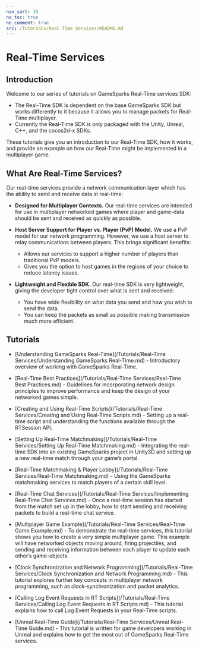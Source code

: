 ```yaml
---
nav_sort: 10
no_toc: true
no_comment: true
src: /Tutorials/Real-Time Services/README.md
---
```


# Real-Time Services

## Introduction

Welcome to our series of tutorials on GameSparks Real-Time services SDK:
* The Real-Time SDK is dependent on the base GameSparks SDK but works differently to it because it allows you to manage packets for Real-Time multiplayer.
* Currently the Real-Time SDK is only packaged with the Unity, Unreal, C++, and the cocos2d-x SDKs.  

These tutorials give you an introduction to our Real-Time SDK, how it works, and provide an example on how our Real-Time might be implemented in a multiplayer game.


## What Are Real-Time Services?

Our real-time services provide a network communication layer which has the ability to send and receive data in real-time:

* **Designed for Multiplayer Contexts.** Our real-time services are intended for use in multiplayer networked games where player and game-data should be sent and received as quickly as possible.

* **Host Server Support for Player vs. Player (PvP) Model.** We use a PvP model for our network programming. However, we use a host server to relay communications between players. This brings significant benefits:
  * Allows our services to support a higher number of players than traditional PvP models.
  * Gives you the option to host games in the regions of your choice to reduce latency issues.

* **Lightweight and Flexible SDK.** Our real-time SDK is very lightweight, giving the developer tight control over what is sent and received:
  * You have wide flexibility on what data you send and how you wish to send the data.
  * You can keep the packets as small as possible making transmission much more efficient.

## Tutorials

* [Understanding GameSparks Real-Time](/Tutorials/Real-Time Services/Understanding GameSparks Real-Time.md) - Introductory overview of working with GameSparks Real-Time.
* [Real-Time Best Practices](/Tutorials/Real-Time Services/Real-Time Best Practices.md) - Guidelines for incorporating network design principles to improve performance and keep the design of your networked games simple.
* [Creating and Using Real-Time Scripts](/Tutorials/Real-Time Services/Creating and Using Real-Time Scripts.md) - Setting up a real-time script and understanding the functions available through the RTSession API.
* [Setting Up Real-Time Matchmaking](/Tutorials/Real-Time Services/Setting Up Real-Time Matchmaking.md) - Integrating the real-time SDK into an existing GameSparks project in Unity3D and setting up a new real-time match through your game’s portal.

* [Real-Time Matchmaking & Player Lobby](/Tutorials/Real-Time Services/Real-Time Matchmaking.md) - Using the GameSparks matchmaking services to match players of a certain skill level.

* [Real-Time Chat Services](/Tutorials/Real-Time Services/Implementing Real-Time Chat Services.md) - Once a real-time session has started from the match set up in the lobby, how to start sending and receiving packets to build a real-time chat service.

* [Multiplayer Game Example](/Tutorials/Real-Time Services/Real-Time Game Example.md) - To demonstrate the real-time services, this tutorial shows you how to create a very simple multiplayer game. This example will have networked objects moving around, firing projectiles, and sending and receiving information between each player to update each other’s game-objects.

* [Clock Synchronization and Network Programming](/Tutorials/Real-Time Services/Clock Synchronization and Network Programming.md) - This tutorial explores further key concepts in multiplayer network programming, such as clock-synchronization and packet analytics.

* [Calling Log Event Requests in RT Scripts](/Tutorials/Real-Time Services/Calling Log Event Requests in RT Scripts.md) - This tutorial explains how to call Log Event Requests in your Real-Time scripts.

* [Unreal Real-Time Guide](/Tutorials/Real-Time Services/Unreal Real-Time Guide.md) - This tutorial is written for game developers working in Unreal and explains how to get the most out of GameSparks Real-Time services.
